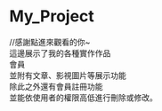# My_Project
//感謝點進來觀看的你~</br>
這邊展示了我的各種實作作品</br>
會員</br>
並附有文章、影視圖片等展示功能</br>
除此之外還有會員註冊功能</br>
並能依使用者的權限高低進行刪除或修改。</br>

